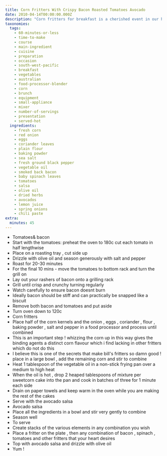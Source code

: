 ```yaml
---
title: Corn Fritters With Crispy Bacon Roasted Tomatoes Avocado
date: 2010-04-14T00:00:00.000Z
description: "Corn fritters for breakfast is a cherished event in our house. we both love this dish.... alot. i would go so far as to say this is my favourite breakfast of all time. and looking around the interwebs it looks like i'm not the only one.\r\n\r\nwhen we lived in sydney we were frequent visitors to bill granger's restaurants where this dish was one of the stars. in london i've been slowly perfecting it, doing my very best to faithfully recreate each element. i used the corn fritters with avocado salsa recipe in bills open kitchen as the base. however in his restaurant bill also serves his corn fritters / avocado salsa with crispy grilled bacon, oven roasted tomatoes and fresh spinach. these elements really make the dish complete for me (but of course this a fantastic vegetarian dish sans bacon).\r\n\r\nso here is my homage to bill granger and his wonderful corn fritters... with crispy bacon, oven roasted tomatoes, baby spinach and spicy avocado salsa. \r\nhttp://gourmetlovers.blogspot.com/2010/04/corn-fritters-with-crispy-bacon-roasted.html"
taxonomies:
  tags:
    - 60-minutes-or-less
    - time-to-make
    - course
    - main-ingredient
    - cuisine
    - preparation
    - occasion
    - south-west-pacific
    - breakfast
    - vegetables
    - australian
    - food-processor-blender
    - corn
    - brunch
    - equipment
    - small-appliance
    - mixer
    - number-of-servings
    - presentation
    - served-hot
  ingredients:
    - fresh corn
    - red onion
    - eggs
    - coriander leaves
    - plain flour
    - baking powder
    - sea salt
    - fresh ground black pepper
    - vegetable oil
    - smoked back bacon
    - baby spinach leaves
    - tomatoes
    - salsa
    - olive oil
    - dried herbs
    - avocados
    - lemon juice
    - spring onions
    - chili paste
extra:
  minutes: 45
---
```

 - Tomatoes& bacon
 - Start with the tomatoes: preheat the oven to 180c cut each tomato in half lengthwise
 - Place on a roasting tray , cut side up
 - Drizzle with olive oil and season generously with salt and pepper
 - Roast for 20-30 minutes
 - For the final 10 mins - move the tomatoes to bottom rack and turn the grill on
 - Lay out your rashers of bacon onto a grilling rack
 - Grill until crisp and crunchy turning regularly
 - Watch carefully to ensure bacon doesnt burn
 - Ideally bacon should be stiff and can practically be snapped like a biscuit
 - Remove both bacon and tomatoes and put aside
 - Turn oven down to 120c
 - Corn fritters
 - Place half of the corn kernels and the onion , eggs , coriander , flour , baking powder , salt and pepper in a food processor and process until combined
 - This is an important step ! whizzing the corn up in this way gives the binding agents a distinct corn flavour which i find lacking in other fritters which do not do this
 - I believe this is one of the secrets that make bill's fritters so damn good ! place in a large bowl , add the remaining corn and stir to combine
 - Heat 1 tablespoon of the vegetable oil in a non-stick frying pan over a medium to high heat
 - When the oil is hot , drop 2 heaped tablespoons of mixture per sweetcorn cake into the pan and cook in batches of three for 1 minute each side
 - Drain on paper towels and keep warm in the oven while you are making the rest of the cakes
 - Serve with the avocado salsa
 - Avocado salsa
 - Place all the ingredients in a bowl and stir very gently to combine
 - Season well
 - To serve
 - Create stacks of the various elements in any combination you wish
 - Place a fritter on the plate , then any combination of bacon , spinach , tomatoes and other fritters that your heart desires
 - Top with avocado salsa and drizzle with olive oil
 - Yum !
